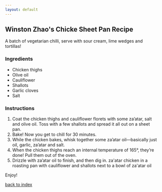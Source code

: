 ```yaml
---
layout: default
---
```


<!---
This is a comment. Note the triple dash to start, but double to end
-->

## Winston Zhao's Chicke Sheet Pan Recipe
<!---
Put your name or github username somewhere
-->
A batch of vegetarian chilli, serve with sour cream, lime wedges and tortillas! 

### Ingredients
- Chicken thighs
- Olive oil
- Cauliflower
- Shallots
- Garlic cloves
- Salt

### Instructions
1. Coat the chicken thighs and cauliflower florets with some za’atar, salt and olive oil. Toss with a few shallots and spread it all out on a sheet pan.
2. Bake! Now you get to chill for 30 minutes.
3. While the chicken bakes, whisk together some za’atar oil—basically just oil, garlic, za’atar and salt.
4. When the chicken thighs reach an internal temperature of 165°, they’re done! Pull them out of the oven.
5. Drizzle with za’atar oil to finish, and then dig in.
za'atar chicken in a roasting pan with cauliflower and shallots next to a bowl of za'atar oil

Enjoy!

<!--
Keep this link to return to the index
-->
[back to index](../)